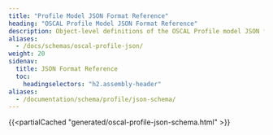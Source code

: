 ```yaml
---
title: "Profile Model JSON Format Reference"
heading: "OSCAL Profile Model JSON Format Reference"
description: Object-level definitions of the OSCAL Profile model JSON format.
aliases:
  - /docs/schemas/oscal-profile-json/
weight: 20
sidenav:
  title: JSON Format Reference
  toc:
    headingselectors: "h2.assembly-header"
aliases:
  - /documentation/schema/profile/json-schema/
---
```


{{<partialCached "generated/oscal-profile-json-schema.html" >}}

